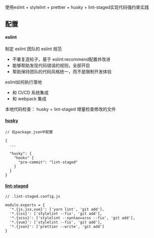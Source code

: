 使用eslint + stylelint + prettier + husky + lint-staged实现代码强约束实践

##  配置

####  eslint

制定 eslint 团队的 eslint 规范

* 不重复造轮子，基于 eslint:recommend配置并改进
* 能够帮助发现代码错误的规则，全部开启
* 帮助保持团队的代码风格统一，而不是限制开发体验

eslint如何执行落地

* 和 CI/CD 系统集成
* 和 webpack 集成

本地代码检查： husky + lint-staged 增量检查修改的文件

####  [husky](https://github.com/typicode/husky) 
```
// 在package.json中配置

{
  ...

  "husky": {
    "hooks" {
      "pre-commit": "lint-staged"
    }
  }
}
```
####  [lint-staged](https://github.com/okonet/lint-staged)
```
// .lint-staged.config.js

module.exports = {
  '*.{js,jsx,vue}': ['yarn lint', 'git add'],
  '*.{css}': ['stylelint --fix', 'git add'],
  '*.{scss}': ['stylelint --syntax=scss --fix', 'git add'],
  '*.{vue}': ['stylelint --fix', 'git add'],
  '*.{json}': ['prettier --write', 'git add']
}
```
